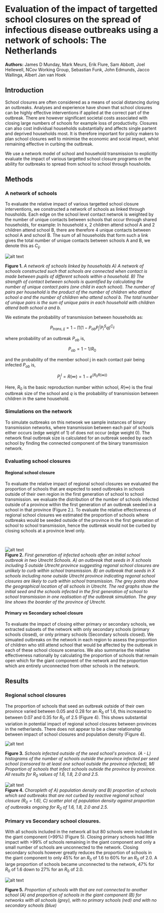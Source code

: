 
# Evaluation of the impact of targetted school closures on the spread of infectious disease outbreaks using a network of schools: The Netherlands

**Authors:** James D Munday, Mark Meurs, Erik Flure, Sam Abbott, Joel Hellewell, NCov Working Group, Sebastian Funk, John Edmunds, Jacco Wallinga, Albert Jan van Hoek


## Introduction

School closures are often considered as a means of social distancing during an outbreaks. Analyses and experience have shown that school closures can be highly effective interventions if applied at the correct part of the outbreak. There are however significant societal costs associated with closing large numbers of schools for example loss of productivity. Closures can also cost individual households substantially and affects single partent and deprived households most. It is therefore important for policy makers to plan school closures well to minimise the economic and social impact, whist remaining effective in curbing the outbreak.

We use a network model of school and household transmission to explicitly evaluate the impact of various targetted school closure programs on the ability for outbreaks to spread from school to school through housholds. 


## Methods

### A network of schools
To evaluate the relative impact of various targetted school closure interventions, we constructed a network of schools as linked through housholds. Each edge on the school level contact netwrok is weighted by the number of unique contacts between schools that occur through shared households, for example: In household x, 2 children attend school A and 2 children attend school B, there are therefore 4 unique contacts between school A and school B. The sum of all households that form such a link gives the total number of unique contacts between schools A and B, we denote this as $C_{ij}$. 

![alt text](../Figures/NetworkSchematic.jpg "Title")
<br>

**Figure 1.** *A network of schools linked by households A) A network of schools constructed such that schools are connected when contact is made between pupils of different schools within a household. B) The strength of contact between schools is quantified by calculating the number of unique contact pairs (one child in each school). The number of pairs per household is the product of the number of children who attend school a and the number of children who attend school b. The total number of unique pairs is the sum of unique pairs in each household with children attend both school a and b.*

We estimate the probability of transmission between households as: 

$$ P_{trans, ij} = 1 - \prod(1-P_{ob}P^I_{j}P^S_{i}q)^{C_{ij}} $$

where probability of an outbreak $P_{ob}$ is, 

$$ P_{ob} = 1 - 1/R_{0} $$

and the probability of the member school j in each contact pair being infected $P_{ob}$ is, 

$$ P^I_{j} = R(\infty) = 1 - e^{(R_{0}R(\infty))} $$

Here, $R_{0}$ is the basic reproduction number within school, $R(\infty)$ is the final outbreak size of the school and $q$ is the probability of transmission between children in the same household.

### Simulations on the network

To simulate outbreaks on this netwoek we sample instances of binary transmission networks, where transmission between each pair of schools either occurs (edge weight of 1) of does not occur (edge weight 0). The network final outbreak size is calculated for an outbreak seeded by each school by finding the connected component of the binary transmission network. 

### Evaluating school closures 

#### Regional school closure

To evaluate the relative impact of regional school closures we evaluated the proportion of schools that are expected to seed outbreaks in schools outside of their own region in the first generation of school to school transmission. we evaluate the distribution of the number of schools infected outside of a province within the first generation of an outbreak seeded in a school in that province (Figure 2.). To evaluate the relative effectiveness of regional school closures we estimated the proportion of schools where outbreaks would be seeded outside of the province in the first generation of school to school transmission, hence the outbreak would not be curbed by closing schools at a province level only.

<br>

![alt text](../Figures/ExampleSpillover.jpg "Title")
<br>
**Figure 2.** *First generation of infected schools after an initial school outbreak in two Utrecht Schools. A) an outbreak that seeds in X schools including 5 outside Utrecht province suggesting regonal school closures are unlikely to curb within school transmission. B) an outbreak that seeds in X schools including none outside Utrecht province indicating regonal school closures are likely to curb within school transmission. The grey points show the geographical location of all schools in Utrecht. The red graphs show the initial seed and the schools infected in the first generation of school to school transmission in one realisation of the outbreak simulation. The grey line shows the boarder of the province of Utrecht.* 


#### Primary vs Secondary school closure

To evaluate the impact of closing either primary or secondary schools, we extracted subsets of the network with only secondary schools (primary schools closed), or only primary schools (Secondary schools closed). We simuated outbreaks on the network in each region to assess the proportion of children who still attend school that would be affected by the outbreak in each of these school closure scenarios. We also summarise the relative effectiveness nationally by calculating the proportion of schools that remain open which for the giant component of the network and the proportion which are entirely unconnected from other schools in the network. 

## Results 
### Regional school closures

The proportion of schools that seed an outbreak outside of their own province varied between 0.05 and 0.28 for an $R_{0}$ of 1.6, this increased to between 0.07 and 0.35 for $R_{0}$ of 2.5 (Figure 4). This shows substantial variation in potential impact of regional school closures between provinces in the netherlands. There does not appear to be a clear relationship between impact of school closures and population density (Figure 4). 

![alt text](../Figures/RegionalClosures.jpg "Title")
<br>

**Figure 3.** *Schools infected outside of the seed school's province. (A - L) histograms of the number of schools outside the province infected per seed school (censored to at least one school outside the province infected), M) Proportion of schools that infect schools outside the province by province. All results for $R_{0}$ values of 1.6, 1.8, 2.0 and 2.5.* 

![alt text](../Figures/mapsongoing.jpg "Title")
<br>
**Figure 4.** *Choropleth of A) population density and B) proportion of schools which sed outbreaks that are not curbed by reactive regional school closure ($R_{0}=1.6)$, C) scatter plot of population density against proportion of outbreaks ongoing for $R_{0}$ of 1.6, 1.8, 2.0 and 2.5.* 

### Primary vs Secondary school closures.

With all schools included in the network all but 80 schools were included in the giant component (>99%) (Figure 5). Closing primary schools had little impact with >99% of schools remaining in the giant component and only a small number of schools are unconnected to the network. Closing secondary schools however greatly reduces the proportion of schools in the giant component to only 45% for an $R_{0}$ of 1.6 to 60% for an $R_{0}$ of 2.0. A large proportion of schools became unconnected to the network, 47% for $R_{0}$ of 1.6 down to 27% for an $R_{0}$ of 2.0.

![alt text](../Figures/GiantComponent.jpg "Title") 
<br>

**Figure 5.** *Proportion of schools with that are not connected to another school (A) and proportion of schools in the giant component (B) for networks with all schools (grey), with no primary schools (red) and with no secondary schools (blue)*
